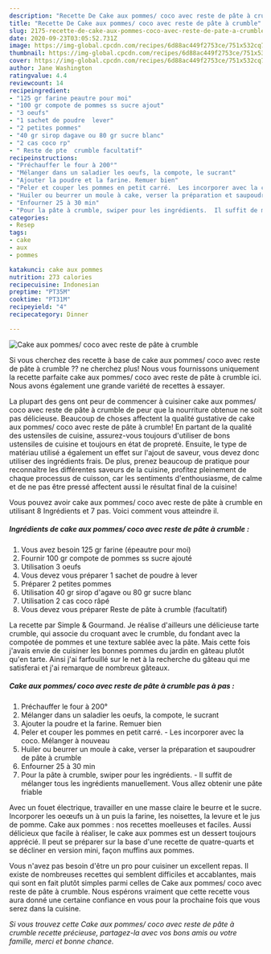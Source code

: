 ```yaml
---
description: "Recette De Cake aux pommes/ coco avec reste de pâte à crumble"
title: "Recette De Cake aux pommes/ coco avec reste de pâte à crumble"
slug: 2175-recette-de-cake-aux-pommes-coco-avec-reste-de-pate-a-crumble
date: 2020-09-23T03:05:52.731Z
image: https://img-global.cpcdn.com/recipes/6d88ac449f2753ce/751x532cq70/cake-aux-pommes-coco-avec-reste-de-pate-a-crumble-photo-principale-de-la-recette.jpg
thumbnail: https://img-global.cpcdn.com/recipes/6d88ac449f2753ce/751x532cq70/cake-aux-pommes-coco-avec-reste-de-pate-a-crumble-photo-principale-de-la-recette.jpg
cover: https://img-global.cpcdn.com/recipes/6d88ac449f2753ce/751x532cq70/cake-aux-pommes-coco-avec-reste-de-pate-a-crumble-photo-principale-de-la-recette.jpg
author: Jane Washington
ratingvalue: 4.4
reviewcount: 14
recipeingredient:
- "125 gr farine peautre pour moi"
- "100 gr compote de pommes ss sucre ajout"
- "3 oeufs"
- "1 sachet de poudre  lever"
- "2 petites pommes"
- "40 gr sirop dagave ou 80 gr sucre blanc"
- "2 cas coco rp"
- " Reste de pte  crumble facultatif"
recipeinstructions:
- "Préchauffer le four à 200°"
- "Mélanger dans un saladier les oeufs, la compote, le sucrant"
- "Ajouter la poudre et la farine. Remuer bien"
- "Peler et couper les pommes en petit carré.  Les incorporer avec la coco. Mélanger à nouveau"
- "Huiler ou beurrer un moule à cake, verser la préparation et saupoudrer de pâte à crumble"
- "Enfourner 25 à 30 min"
- "Pour la pâte à crumble, swiper pour les ingrédients.  Il suffit de mélanger tous les ingrédients manuellement. Vous allez obtenir une pâte friable"
categories:
- Resep
tags:
- cake
- aux
- pommes

katakunci: cake aux pommes 
nutrition: 273 calories
recipecuisine: Indonesian
preptime: "PT35M"
cooktime: "PT31M"
recipeyield: "4"
recipecategory: Dinner

---
```



![Cake aux pommes/ coco avec reste de pâte à crumble](https://img-global.cpcdn.com/recipes/6d88ac449f2753ce/751x532cq70/cake-aux-pommes-coco-avec-reste-de-pate-a-crumble-photo-principale-de-la-recette.jpg)

Si vous cherchez des recette à base de cake aux pommes/ coco avec reste de pâte à crumble ?? ne cherchez plus! Nous vous fournissons uniquement la recette parfaite cake aux pommes/ coco avec reste de pâte à crumble ici. Nous avons également une grande variété de recettes à essayer.

La plupart des gens ont peur de commencer à cuisiner cake aux pommes/ coco avec reste de pâte à crumble de peur que la nourriture obtenue ne soit pas délicieuse. Beaucoup de choses affectent la qualité gustative de cake aux pommes/ coco avec reste de pâte à crumble! En partant de la qualité des ustensiles de cuisine, assurez-vous toujours d'utiliser de bons ustensiles de cuisine et toujours en état de propreté. Ensuite, le type de matériau utilisé a également un effet sur l'ajout de saveur, vous devez donc utiliser des ingrédients frais. De plus, prenez beaucoup de pratique pour reconnaître les différentes saveurs de la cuisine, profitez pleinement de chaque processus de cuisson, car les sentiments d'enthousiasme, de calme et de ne pas être pressé affectent aussi le résultat final de la cuisine!

<!--inarticleads1-->

Vous pouvez avoir cake aux pommes/ coco avec reste de pâte à crumble en utilisant 8 Ingrédients et 7 pas. Voici comment vous atteindre il.

##### Ingrédients de cake aux pommes/ coco avec reste de pâte à crumble :

1. Vous avez besoin 125 gr farine (épeautre pour moi)
1. Fournir 100 gr compote de pommes ss sucre ajouté
1. Utilisation 3 oeufs
1. Vous devez vous préparer 1 sachet de poudre à lever
1. Préparer 2 petites pommes
1. Utilisation 40 gr sirop d&#39;agave ou 80 gr sucre blanc
1. Utilisation 2 cas coco râpé
1. Vous devez vous préparer  Reste de pâte à crumble (facultatif)


La recette par Simple &amp; Gourmand. Je réalise d&#39;ailleurs une délicieuse tarte crumble, qui associe du croquant avec le crumble, du fondant avec la compotée de pommes et une texture sablée avec la pâte. Mais cette fois j&#39;avais envie de cuisiner les bonnes pommes du jardin en gâteau plutôt qu&#39;en tarte. Ainsi j&#39;ai farfouillé sur le net à la recherche du gâteau qui me satisferai et j&#39;ai remarque de nombreux gâteaux. 

<!--inarticleads2-->

##### Cake aux pommes/ coco avec reste de pâte à crumble pas à pas :

1. Préchauffer le four à 200°
1. Mélanger dans un saladier les oeufs, la compote, le sucrant
1. Ajouter la poudre et la farine. Remuer bien
1. Peler et couper les pommes en petit carré.  - Les incorporer avec la coco. Mélanger à nouveau
1. Huiler ou beurrer un moule à cake, verser la préparation et saupoudrer de pâte à crumble
1. Enfourner 25 à 30 min
1. Pour la pâte à crumble, swiper pour les ingrédients.  - Il suffit de mélanger tous les ingrédients manuellement. Vous allez obtenir une pâte friable


Avec un fouet électrique, travailler en une masse claire le beurre et le sucre. Incorporer les oeœufs un à un puis la farine, les noisettes, la levure et le jus de pomme. Cake aux pommes : nos recettes moelleuses et faciles. Aussi délicieux que facile à réaliser, le cake aux pommes est un dessert toujours apprécié. Il peut se préparer sur la base d&#39;une recette de quatre-quarts et se décliner en version mini, façon muffins aux pommes. 

<!--inarticleads1-->

<p>
Vous n'avez pas besoin d'être un pro pour cuisiner un excellent repas. Il existe de nombreuses recettes qui semblent difficiles et accablantes, mais qui sont en fait plutôt simples parmi celles de Cake aux pommes/ coco avec reste de pâte à crumble. Nous espérons vraiment que cette recette vous aura donné une certaine confiance en vous pour la prochaine fois que vous serez dans la cuisine.
</p>

<p>
<i>Si vous trouvez cette Cake aux pommes/ coco avec reste de pâte à crumble recette précieuse, partagez-la avec vos bons amis ou votre famille, merci et bonne chance.</i>
</p>
